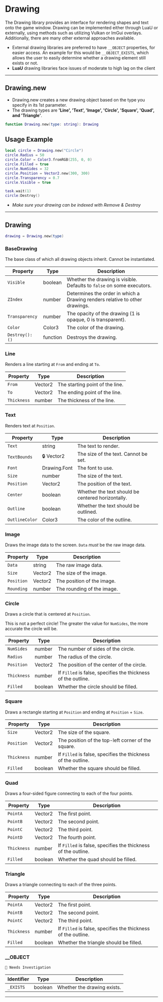 # Drawing

The Drawing library provides an interface for rendering shapes and text onto the game window. Drawing can be implemented either through LuaU or externally, using methods such as utilizing Vulkan or ImGui overlays. Additionally, there are many other external approaches available.
- External drawing libraries are preferred to have `__OBJECT` properties, for easier access. An example for this would be `__OBJECT_EXISTS`, which allows the user to easily determine whether a drawing element still exists or not.
- **LuaU** drawing libraries face issues of moderate to high lag on the client

---

## Drawing.new

- Drawing.new creates a new drawing object based on the type you specify in its 1st parameter.
- The drawing types are **'Line', 'Text', 'Image', 'Circle', 'Square', 'Quad', and 'Triangle'**.

```lua
function Drawing.new(type: string): Drawing
```

## Usage Example

```lua
local circle = Drawing.new("Circle")
circle.Radius = 50
circle.Color = Color3.fromRGB(255, 0, 0)
circle.Filled = true
circle.NumSides = 32
circle.Position = Vector2.new(300, 300)
circle.Transparency = 0.7
circle.Visible = true

task.wait(1)
circle:Destroy()
```

- *Make sure your drawing can be indexed with Remove & Destroy*

---

## Drawing

```lua
drawing = Drawing.new(type)
```

### BaseDrawing

The base class of which all drawing objects inherit. Cannot be instantiated.

| Property | Type | Description |
| -------- | ---- | ----------- |
| `Visible` | boolean | Whether the drawing is visible. Defaults to `false` on some executors. |
| `ZIndex` | number | Determines the order in which a Drawing renders relative to other drawings. |
| `Transparency` | number | The opacity of the drawing (1 is opaque, 0 is transparent). |
| `Color` | Color3 | The color of the drawing. |
| `Destroy(): ()` | function | Destroys the drawing. |

### Line

Renders a line starting at `From` and ending at `To`.

| Property | Type | Description |
| -------- | ---- | ----------- |
| `From` | Vector2 | The starting point of the line. |
| `To` | Vector2 | The ending point of the line. |
| `Thickness` | number | The thickness of the line. |

### Text

Renders text at `Position`.

| Property | Type | Description |
| -------- | ---- | ----------- |
| `Text` | string | The text to render. |
| `TextBounds` | 🔒 Vector2 | The size of the text. Cannot be set. |
| `Font` | Drawing.Font | The font to use. |
| `Size` | number | The size of the text. |
| `Position` | Vector2 | The position of the text. |
| `Center` | boolean | Whether the text should be centered horizontally. |
| `Outline` | boolean | Whether the text should be outlined. |
| `OutlineColor` | Color3 | The color of the outline. |

### Image

Draws the image data to the screen. `Data` *must* be the raw image data.

| Property | Type | Description |
| -------- | ---- | ----------- |
| `Data` | string | The raw image data. |
| `Size` | Vector2 | The size of the image. |
| `Position` | Vector2 | The position of the image. |
| `Rounding` | number | The rounding of the image. |

### Circle

Draws a circle that is centered at `Position`.

This is not a perfect circle! The greater the value for `NumSides`, the more accurate the circle will be.

| Property | Type | Description |
| -------- | ---- | ----------- |
| `NumSides` | number | The number of sides of the circle. |
| `Radius` | number | The radius of the circle. |
| `Position` | Vector2 | The position of the center of the circle. |
| `Thickness` | number | If `Filled` is false, specifies the thickness of the outline. |
| `Filled` | boolean | Whether the circle should be filled. |

### Square

Draws a rectangle starting at `Position` and ending at `Position` + `Size`.

| Property | Type | Description |
| -------- | ---- | ----------- |
| `Size` | Vector2 | The size of the square. |
| `Position` | Vector2 | The position of the top-left corner of the square. |
| `Thickness` | number | If `Filled` is false, specifies the thickness of the outline. |
| `Filled` | boolean | Whether the square should be filled. |

### Quad

Draws a four-sided figure connecting to each of the four points.

| Property | Type | Description |
| -------- | ---- | ----------- |
| `PointA` | Vector2 | The first point. |
| `PointB` | Vector2 | The second point. |
| `PointC` | Vector2 | The third point. |
| `PointD` | Vector2 | The fourth point. |
| `Thickness` | number | If `Filled` is false, specifies the thickness of the outline. |
| `Filled` | boolean | Whether the quad should be filled. |

### Triangle

Draws a triangle connecting to each of the three points.

| Property | Type | Description |
| -------- | ---- | ----------- |
| `PointA` | Vector2 | The first point. |
| `PointB` | Vector2 | The second point. |
| `PointC` | Vector2 | The third point. |
| `Thickness` | number | If `Filled` is false, specifies the thickness of the outline. |
| `Filled` | boolean | Whether the triangle should be filled. |

### __OBJECT

`🔎 Needs Investigation`

| Identifier | Type | Description |
| -------- | ---- | ----------- |
| `_EXISTS` | boolean | Whether the drawing exists. |

---
